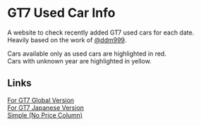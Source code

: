 # GT7 Used Car Info  
A website to check recently added GT7 used cars for each date.  
Heavily based on the work of [@ddm999](https://github.com/ddm999/gt7info).  

Cars available only as used cars are highlighted in red.  
Cars with unknown year are highlighted in yellow.  

## Links
[For GT7 Global Version](https://twajp.github.io/gt7info_test/)  
[For GT7 Japanese Version](https://twajp.github.io/gt7info_test/jp)  
[Simple (No Price Column)](https://twajp.github.io/gt7info_test/simple)  

